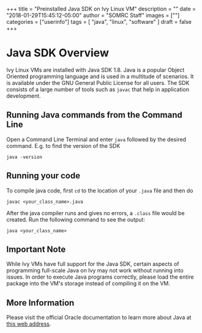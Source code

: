 +++
title = "Preinstalled Java SDK on Ivy Linux VM"
description = ""
date = "2018-01-29T15:45:12-05:00"
author = "SOMRC Staff"
images = [""]
categories = ["userinfo"]
tags = [
    "java", 
    "linux",
    "software"
]
draft = false
+++

# Java SDK Overview

Ivy Linux VMs are installed with Java SDK 1.8. Java is a popular Object Oriented programming
language and is used in a multitude of scenarios. It is available under the GNU General Public
License for all users. The SDK consists of a large number of tools such as ```javac``` that 
help in application development. 

## Running Java commands from the Command Line

Open a Command Line Terminal and enter ```java``` followed by the desired command. E.g. to find
the version of the SDK

	java -version

## Running your code

To compile java code, first ```cd``` to the location of your ```.java``` file and then do
	
	javac <your_class_name>.java

After the java compiler runs and gives no errors, a ```.class``` file would be created. Run the following command to see the output:

	java <your_class_name>

## Important Note

While Ivy VMs have full support for the Java SDK, certain aspects of programming full-scale Java on Ivy may not work without running into issues.
In order to execute Java programs correctly, please load the entire package into the VM's storage instead of compiling it on the VM. 

## More Information

Please visit the official Oracle documentation to learn more about Java at [this web address](http://www.oracle.com/technetwork/java/javase/documentation/jdk8-doc-downloads-2133158.html).
